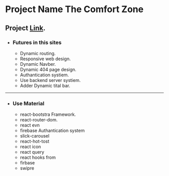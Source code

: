 
# Project Name The Comfort Zone
## Project [Link](https://assingment-resell-furniture.web.app/).

 * ### Futures in this sites
    * Dynamic routing.
    * Responsive web design.
    * Dynamic Navber.
    * Dynamic 404 page design.
    * Authantication systiem.
    * Use backend server systiem.
    * Adder Dynamic tital bar.
___
 * ### Use Material
    * react-bootstra Framework.
    * react-router-dom.
    * react evn
    * firebase Authantication system
    * slick-carousel
    * react-hot-tost
    * react icon
    * react query
    * react hooks from
    * firbase 
    * swipre

        